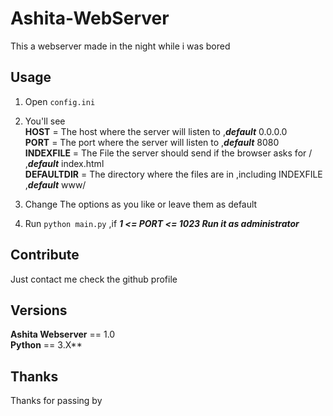 # Ashita-WebServer
This a webserver made in the night while i was bored

## Usage
1. Open <code>config.ini</code><br>
2. You'll see <br>
  **HOST** = The host where the server will listen to ,***default*** 0.0.0.0<br>
  **PORT** = The port where the server will listen to ,***default*** 8080<br>
  **INDEXFILE** = The File the server should send if the browser asks for / ,***default*** index.html<br>
  **DEFAULTDIR** = The directory where the files are in ,including INDEXFILE ,***default*** www/<br>

3. Change The options as you like or leave them as default<br>
4. Run <code>python main.py</code> ,if ***1 <= PORT <= 1023 Run it as administrator***<br>

## Contribute
Just contact me check the github profile
## Versions
**Ashita Webserver** == 1.0<br>
**Python** == 3.X**<br>

## Thanks
Thanks for passing by
